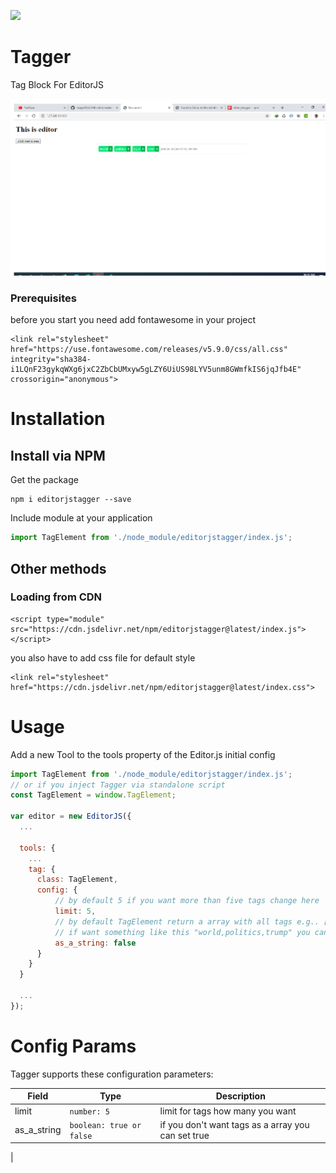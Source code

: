 ![](https://badgen.net/badge/Editor.js/v2.0/blue)

# Tagger

Tag Block For EditorJS

![](screentshot\screenshot.png)
### Prerequisites

before you start you need add fontawesome in your project

```
<link rel="stylesheet" href="https://use.fontawesome.com/releases/v5.9.0/css/all.css" integrity="sha384-i1LQnF23gykqWXg6jxC2ZbCbUMxyw5gLZY6UiUS98LYV5unm8GWmfkIS6jqJfb4E" crossorigin="anonymous">
```
# Installation
## Install via NPM
Get the package

```
npm i editorjstagger --save
```
Include module at your application
```javascript
import TagElement from './node_module/editorjstagger/index.js';
```
## Other methods
### Loading from CDN
```
<script type="module" src="https://cdn.jsdelivr.net/npm/editorjstagger@latest/index.js"></script>
```
you also have to add css file for default style
```
<link rel="stylesheet" href="https://cdn.jsdelivr.net/npm/editorjstagger@latest/index.css">
```

# Usage

Add a new Tool to the tools property of the Editor.js initial config

```javascript
import TagElement from './node_module/editorjstagger/index.js';
// or if you inject Tagger via standalone script
const TagElement = window.TagElement;

var editor = new EditorJS({
  ...

  tools: {
    ...
    tag: {
      class: TagElement,
      config: {
          // by default 5 if you want more than five tags change here
          limit: 5,
          // by default TagElement return a array with all tags e.g.. ['world', 'politics', 'trump']
          // if want something like this "world,politics,trump" you can set `as_a_string: true`
          as_a_string: false
      }
    }
  }

  ...
});
```

# Config Params

Tagger supports these configuration parameters:

| Field | Type     | Description        |
| ----- | -------- | ------------------ |
| limit | `number: 5` | limit for tags how many you want |
| as_a_string | `boolean: true or false` | if you don't want tags as a array you can set true 
|

